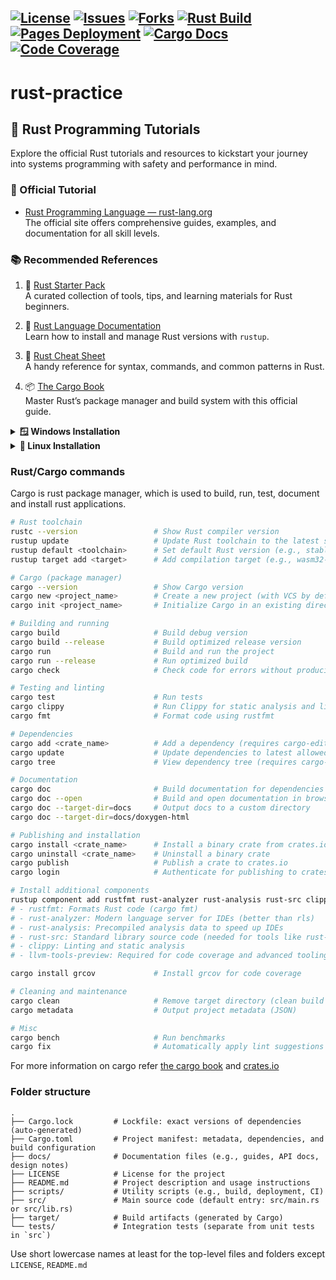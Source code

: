 [![License](https://img.shields.io/github/license/Neeraj2K18/rust-practice)](https://github.com/Neeraj2K18/rust-practice/blob/main/LICENSE)
[![Issues](https://img.shields.io/github/issues/Neeraj2K18/rust-practice)](https://github.com/Neeraj2K18/rust-practice/issues)
[![Forks](https://img.shields.io/github/forks/Neeraj2K18/rust-practice)](https://github.com/Neeraj2K18/rust-practice/network)
[![Rust Build](https://github.com/Neeraj2K18/rust-practice/actions/workflows/rust.yml/badge.svg?branch=main)](https://github.com/Neeraj2K18/rust-practice/actions/workflows/rust.yml)
[![Pages Deployment](https://github.com/Neeraj2K18/rust-practice/actions/workflows/pages/pages-build-deployment/badge.svg?branch=main)](https://github.com/Neeraj2K18/rust-practice/actions/workflows/pages/pages-build-deployment)
[![Cargo Docs](https://img.shields.io/badge/cargo--docs-deployed-yellow.svg?branch=main)](https://neeraj2k18.github.io/rust-practice/docs/doxygen-html/doc/rust_practice/index.html)
[![Code Coverage](https://neeraj2k18.github.io/rust-practice/docs/gcov-html/badges/plastic.svg?branch=main)](https://neeraj2k18.github.io/rust-practice/docs/gcov-html/index.html)
---
# rust-practice

## 🦀 Rust Programming Tutorials

Explore the official Rust tutorials and resources to kickstart your journey into systems programming with safety and performance in mind.

### 📘 Official Tutorial
- [Rust Programming Language — rust-lang.org](https://www.rust-lang.org/)  
  The official site offers comprehensive guides, examples, and documentation for all skill levels.

### 📚 Recommended References

1. 🔧 [Rust Starter Pack](https://opheron.github.io/rust-starter-pack/)  
   A curated collection of tools, tips, and learning materials for Rust beginners.

2. 📖 [Rust Language Documentation](http://rust-lang.github.io/rustup/index.html)  
   Learn how to install and manage Rust versions with `rustup`.

3. 📝 [Rust Cheat Sheet](https://cheats.rs/)  
   A handy reference for syntax, commands, and common patterns in Rust.

4. 📦 [The Cargo Book](https://doc.rust-lang.org/cargo/)  
   Master Rust’s package manager and build system with this official guide.

<details>
  <summary><strong>🪟 Windows Installation</strong></summary>

  ### 🛠 Prerequisites
  - Install [Build Tools for Visual Studio 2022](https://visualstudio.microsoft.com/downloads/?q=build+tools)  
    (Make sure to include the “C++ build tools” workload)

  ### 📥 Install Rust
  - Download and run the Rust installer:  
    [`rustup_init.exe`](https://win.rustup.rs/x86_64)

  ### 💻 Recommended VS Code Extensions
  - [Rust (rust-lang.rust)](https://marketplace.visualstudio.com/items?itemName=rust-lang.rust)  
  - [rust-analyzer (matklad.rust-analyzer)](https://marketplace.visualstudio.com/items?itemName=matklad.rust-analyzer)

</details>

<details>
  <summary><strong>🐧 Linux Installation</strong></summary>

  ### 📥 Install Rust via Terminal
  ```bash
  curl --proto '=https' --tlsv1.2 -sSf https://sh.rustup.rs | sh
  ```
</details>


### Rust/Cargo commands
Cargo is rust package manager, which is used to build, run, test, document and install rust applications.
```bash
# Rust toolchain
rustc --version                 # Show Rust compiler version
rustup update                   # Update Rust toolchain to the latest stable version
rustup default <toolchain>      # Set default Rust version (e.g., stable, nightly)
rustup target add <target>      # Add compilation target (e.g., wasm32-unknown-unknown)

# Cargo (package manager)
cargo --version                 # Show Cargo version
cargo new <project_name>        # Create a new project (with VCS by default)
cargo init <project_name>       # Initialize Cargo in an existing directory

# Building and running
cargo build                     # Build debug version
cargo build --release           # Build optimized release version
cargo run                       # Build and run the project
cargo run --release             # Run optimized build
cargo check                     # Check code for errors without producing binaries

# Testing and linting
cargo test                      # Run tests
cargo clippy                    # Run Clippy for static analysis and linting
cargo fmt                       # Format code using rustfmt

# Dependencies
cargo add <crate_name>          # Add a dependency (requires cargo-edit)
cargo update                    # Update dependencies to latest allowed versions
cargo tree                      # View dependency tree (requires cargo-tree)

# Documentation
cargo doc                       # Build documentation for dependencies
cargo doc --open                # Build and open documentation in browser
cargo doc --target-dir=docs     # Output docs to a custom directory
cargo doc --target-dir=docs/doxygen-html

# Publishing and installation
cargo install <crate_name>      # Install a binary crate from crates.io
cargo uninstall <crate_name>    # Uninstall a binary crate
cargo publish                   # Publish a crate to crates.io
cargo login                     # Authenticate for publishing to crates.io

# Install additional components
rustup component add rustfmt rust-analyzer rust-analysis rust-src clippy llvm-tools-preview
# - rustfmt: Formats Rust code (cargo fmt)
# - rust-analyzer: Modern language server for IDEs (better than rls)
# - rust-analysis: Precompiled analysis data to speed up IDEs
# - rust-src: Standard library source code (needed for tools like rust-analyzer)
# - clippy: Linting and static analysis
# - llvm-tools-preview: Required for code coverage and advanced tooling (e.g., grcov)

cargo install grcov             # Install grcov for code coverage

# Cleaning and maintenance
cargo clean                     # Remove target directory (clean build artifacts)
cargo metadata                  # Output project metadata (JSON)

# Misc
cargo bench                     # Run benchmarks
cargo fix                       # Automatically apply lint suggestions
```
For more information on cargo refer [the cargo book](https://doc.rust-lang.org/cargo/) and [crates.io](https://crates.io/)

### Folder structure
    .
    ├── Cargo.lock         # Lockfile: exact versions of dependencies (auto-generated)
    ├── Cargo.toml         # Project manifest: metadata, dependencies, and build configuration
    ├── docs/              # Documentation files (e.g., guides, API docs, design notes)
    ├── LICENSE            # License for the project
    ├── README.md          # Project description and usage instructions
    ├── scripts/           # Utility scripts (e.g., build, deployment, CI)
    ├── src/               # Main source code (default entry: src/main.rs or src/lib.rs)
    ├── target/            # Build artifacts (generated by Cargo)
    └── tests/             # Integration tests (separate from unit tests in `src`)

Use short lowercase names at least for the top-level files and folders except `LICENSE`, `README.md`